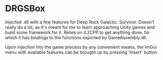 # DRGSBox

Injected .dll with a few features for Deep Rock Galactic: Survivor. Doesn't really do a lot, as it's meant for me to learn approaching Unity games and build some framework for it. Relies on IL2CPP to get anything done, for which it has bindings to the functions exported by GameAssembly.dll.

Upon injection into the game process by any convenient means, the ImGui menu with available features can be brought up by pressing 'Insert' button.
